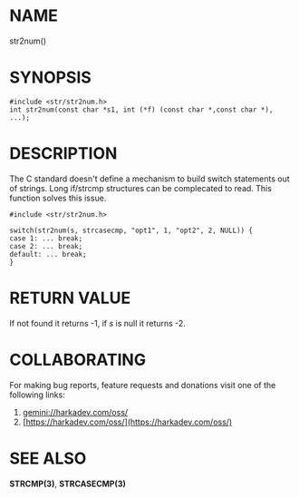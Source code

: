 # NAME

str2num()

# SYNOPSIS

    #include <str/str2num.h>
    int str2num(const char *s1, int (*f) (const char *,const char *), ...);

# DESCRIPTION

The C standard doesn't define a mechanism to build switch statements out of
strings. Long if/strcmp structures can be complecated to read. This function
solves this issue.

    #include <str/str2num.h>
    
    switch(str2num(s, strcasecmp, "opt1", 1, "opt2", 2, NULL)) {
    case 1: ... break;
    case 2: ... break;
    default: ... break;
    }

# RETURN VALUE

If not found it returns -1, if *s* is null it returns -2.

# COLLABORATING

For making bug reports, feature requests and donations visit
one of the following links:

1. [gemini://harkadev.com/oss/](gemini://harkadev.com/oss/)
2. [https://harkadev.com/oss/](https://harkadev.com/oss/)
# SEE ALSO

**STRCMP(3)**, **STRCASECMP(3)**
